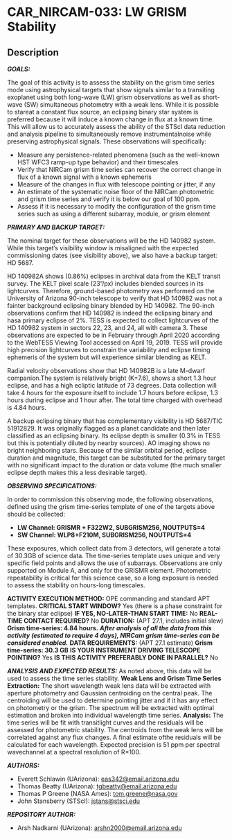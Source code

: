 # CAR_NIRCAM-033: LW GRISM Stability

## Description

***GOALS:***

The goal of this activity is to assess the stability on the grism time series mode using astrophysical targets that show signals similar to a transiting exoplanet using both long-wave (LW) grism observations as well as short-wave (SW) simultaneous photometry with a weak lens. While it is possible to stareat a constant flux source, an eclipsing binary star system is preferred because it will induce a known change in flux at a known time. This will allow us to accurately assess the ability of the STScI data reduction and analysis pipeline to simultaneously remove instrumentalnoise while preserving astrophysical signals. These observations will specifically:
* Measure any persistence-related phenomena (such as the well-known HST WFC3 ramp-up type behavior) and their timescales
* Verify that NIRCam grism time series can recover the correct change in flux of a known signal with a known ephemeris
* Measure of the changes in flux with telescope pointing or jitter, if any
* An estimate of the systematic noise floor of the NIRCam photometric and grism time series and verify it is below our goal of 100 ppm.
* Assess if it is necessary to modify the configuration of the grism time series such as using a different subarray, module, or grism element

***PRIMARY AND BACKUP TARGET:***

The nominal target for these observations will be the HD 140982 system. While this target’s visibility window is misaligned with the expected commissioning dates (see visibility above), we also have a backup target: HD 5687.

HD 140982A shows (0.86%) eclipses in archival data from the KELT transit survey. The KELT pixel scale (23”/px) includes blended sources in its lightcurves. Therefore, ground-based photometry was performed on the University of Arizona 90-inch telescope to verify that HD 140982 was not a fainter background eclipsing binary blended by HD 140982. The 90-inch observations confirm that HD 140982 is indeed the eclipsing binary and hasa primary eclipse of 2%. TESS is expected to collect lightcurves of the HD 140982 system in sectors 22, 23, and 24, all with camera 3. These observations are expected to be in February through April 2020 according to the WebTESS Viewing Tool accessed on April 19, 2019. TESS will provide high precision lightcurves to constrain the variability and eclipse timing ephemeris of the system but will experience similar blending as KELT.

Radial velocity observations show that HD 140982B is a late M-dwarf companion.The system is relatively bright (K=7.6), shows a short 1.3 hour eclipse, and has a high ecliptic latitude of 73 degrees. Data collection will take 4 hours for the exposure itself to include 1.7 hours before eclipse, 1.3 hours during eclipse and 1 hour after. The total time charged with overhead is 4.84 hours.

A backup eclipsing binary that has complementary visibility is HD 5687/TIC 51912829. It was originally flagged as a planet candidate and then later classified as an eclipsing binary. Its eclipse depth is smaller (0.3% in TESS but this is potentially diluted by nearby sources). AO imaging shows no bright neighboring stars. Because of the similar orbital period, eclipse duration and magnitude, this target can be substituted for the primary target with no significant impact to the duration or data volume (the much smaller eclipse depth makes this a less desirable target).

***OBSERVING SPECIFICATIONS:***

In order to commission this observing mode, the following observations, defined using the grism time-series template of one of the targets above should be collected:
* **LW Channel: GRISMR + F322W2, SUBGRISM256, NOUTPUTS=4**
* **SW Channel: WLP8+F210M, SUBGRISM256, NOUTPUTS=4**

These exposures, which collect data from 3 detectors, will generate a total of 30.3GB of science data. The time-series template uses unique and very specific field points and allows the use of subarrays. Observations are only supported on Module A, and only for the GRISMR element. Photometric repeatability is critical for this science case, so a long exposure is needed to assess the stability on hours-long timescales.

**ACTIVITY EXECUTION METHOD:** OPE commanding and standard APT templates. 
**CRITICAL START WINDOW?** Yes (there is a phase constraint for the binary star eclipse)
**IF YES, NO-LATER-THAN START TIME:** No
**REAL-TIME CONTACT REQUIRED?** No
**DURATION:** (APT 27.1, includes initial slew) **Grism time-series: 4.84 hours.** ***After analysis of all the data from this activity (estimated to require 4 days), NIRCam grism time-series can be considered enabled.***
**DATA REQUIREMENTS:** (APT 27.1 estimate) **Grism time-series: 30.3 GB**
**IS YOUR INSTRUMENT DRIVING TELESCOPE POINTING?** Yes
**IS THIS ACTIVITY PREFERABLY DONE IN PARALLEL?** No

***ANALYSIS AND EXPECTED RESULTS:***
As noted above, this data will be used to assess the time series stability. 
**Weak Lens and Grism Time Series Extraction:**
The short wavelength weak lens data will be extracted with aperture photometry and Gaussian centroiding on the central peak. The centroiding will be used to determine pointing jitter and if it has any effect on photometry or the grism. The spectrum will be extracted with optimal estimation and broken into individual wavelength time series.
**Analysis:**
The time series will be fit with transitlight curves and the residuals will be assessed for photometric stability. The centroids from the weak lens will be correlated against any flux changes. A final estimate ofthe residuals will be calculated for each wavelength. Expected precision is 51 ppm per spectral wavechannel at a spectral resolution of R=100.

***AUTHORS:***
* Everett Schlawin (UArizona): eas342@email.arizona.edu
* Thomas Beatty (UArizona): tgbeatty@email.arizona.edu
* Thomas P Greene (NASA Ames): tom.greene@nasa.gov
* John Stansberry (STScI): jstans@stsci.edu

***REPOSITORY AUTHOR:***
* Arsh Nadkarni (UArizona): arshn2000@email.arizona.edu
